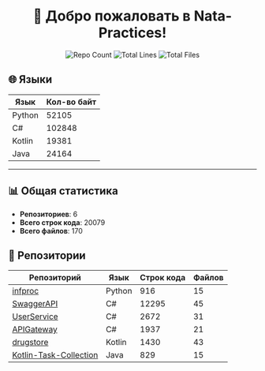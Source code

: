 
<h1 align="center">👋 Добро пожаловать в <strong>Nata-Practices</strong>!</h1>

<p align="center">
  <img src="https://img.shields.io/badge/Репозиториев-6-blue?style=for-the-badge" alt="Repo Count" />
  <img src="https://img.shields.io/badge/Строк кода-20079-brightgreen?style=for-the-badge" alt="Total Lines" />
  <img src="https://img.shields.io/badge/Файлов-170-yellow?style=for-the-badge" alt="Total Files" />
</p>

## 🌐 Языки
| Язык | Кол-во байт |
|------|------------|
| Python | 52105 |
| C# | 102848 |
| Kotlin | 19381 |
| Java | 24164 |

<hr/>

## 📊 Общая статистика
- **Репозиториев**: 6
- **Всего строк кода**: 20079
- **Всего файлов**: 170

## 📂 Репозитории
| Репозиторий | Язык | Строк кода | Файлов |
|-------------|------|------------|--------|
| [infproc](https://github.com/Nata-Practices/infproc) | Python | 916 | 15 |
| [SwaggerAPI](https://github.com/Nata-Practices/SwaggerAPI) | C# | 12295 | 45 |
| [UserService](https://github.com/Nata-Practices/UserService) | C# | 2672 | 31 |
| [APIGateway](https://github.com/Nata-Practices/APIGateway) | C# | 1937 | 21 |
| [drugstore](https://github.com/Nata-Practices/drugstore) | Kotlin | 1430 | 43 |
| [Kotlin-Task-Collection](https://github.com/Nata-Practices/Kotlin-Task-Collection) | Java | 829 | 15 |
